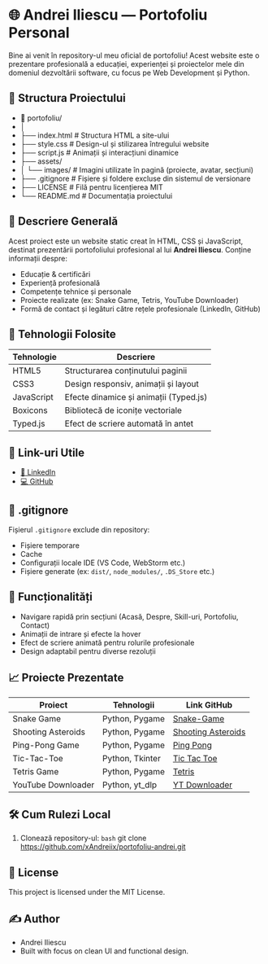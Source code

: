 # 🌐 Andrei Iliescu — Portofoliu Personal

Bine ai venit în repository-ul meu oficial de portofoliu! Acest website este o prezentare profesională a educației, experienței și proiectelor mele din domeniul dezvoltării software, cu focus pe Web Development și Python.

## 📂 Structura Proiectului

- 📁 portofoliu/
- │
- ├── index.html # Structura HTML a site-ului
- ├── style.css # Design-ul și stilizarea întregului website
- ├── script.js # Animații și interacțiuni dinamice
- ├── assets/
- │ └── images/ # Imagini utilizate în pagină (proiecte, avatar, secțiuni)
- ├── .gitignore # Fișiere și foldere excluse din sistemul de versionare
- ├── LICENSE                           # Filă pentru licențierea MIT
- └── README.md # Documentația proiectului

## 🧠 Descriere Generală

Acest proiect este un website static creat în HTML, CSS și JavaScript, destinat prezentării portofoliului profesional al lui **Andrei Iliescu**. Conține informații despre:

- Educație & certificări
- Experiență profesională
- Competențe tehnice și personale
- Proiecte realizate (ex: Snake Game, Tetris, YouTube Downloader)
- Formă de contact și legături către rețele profesionale (LinkedIn, GitHub)

## 🚀 Tehnologii Folosite

| Tehnologie | Descriere                              |
| ---------- | -------------------------------------- |
| HTML5      | Structurarea conținutului paginii      |
| CSS3       | Design responsiv, animații și layout   |
| JavaScript | Efecte dinamice și animații (Typed.js) |
| Boxicons   | Bibliotecă de iconițe vectoriale       |
| Typed.js   | Efect de scriere automată în antet     |

## 🔗 Link-uri Utile

- [💼 LinkedIn](https://www.linkedin.com/in/andrei-iliescu-aa7910214/)
- [💻 GitHub](https://github.com/xAndreiix)

## 📁 .gitignore

Fișierul `.gitignore` exclude din repository:

- Fișiere temporare
- Cache
- Configurații locale IDE (VS Code, WebStorm etc.)
- Fișiere generate (ex: `dist/`, `node_modules/`, `.DS_Store` etc.)

## 🧩 Funcționalități

- Navigare rapidă prin secțiuni (Acasă, Despre, Skill-uri, Portofoliu, Contact)
- Animații de intrare și efecte la hover
- Efect de scriere animată pentru rolurile profesionale
- Design adaptabil pentru diverse rezoluții

## 📈 Proiecte Prezentate

| Proiect            | Tehnologii      | Link GitHub                                                                |
| ------------------ | --------------- | -------------------------------------------------------------------------- |
| Snake Game         | Python, Pygame  | [Snake-Game](https://github.com/xAndreiix/Snake_Game)                      |
| Shooting Asteroids | Python, Pygame  | [Shooting Asteroids](https://github.com/xAndreiix/Shooting_Asteroids_Game) |
| Ping-Pong Game     | Python, Pygame  | [Ping Pong](https://github.com/xAndreiix/Ping_Pong_Game)                   |
| Tic-Tac-Toe        | Python, Tkinter | [Tic Tac Toe](https://github.com/xAndreiix/Tic_Tac_Toe_Game)               |
| Tetris Game        | Python, Pygame  | [Tetris](https://github.com/xAndreiix/Tetris_Game)                         |
| YouTube Downloader | Python, yt_dlp  | [YT Downloader](https://github.com/xAndreiix/YouTube_Downloader)           |

## 🛠️ Cum Rulezi Local

1. Clonează repository-ul:
   ```bash```
   git clone https://github.com/xAndreiix/portofoliu-andrei.git
   
## 📄 License
This project is licensed under the MIT License.

## ✍️ Author
- Andrei Iliescu
- Built with focus on clean UI and functional design.
